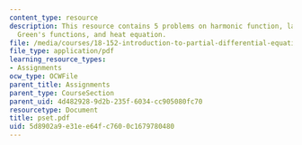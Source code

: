 ```yaml
---
content_type: resource
description: This resource contains 5 problems on harmonic function, laplacian coordinates,
  Green's functions, and heat equation.
file: /media/courses/18-152-introduction-to-partial-differential-equations-fall-2005/5d8902a9e31ee64fc7600c1679780480_pset.pdf
file_type: application/pdf
learning_resource_types:
- Assignments
ocw_type: OCWFile
parent_title: Assignments
parent_type: CourseSection
parent_uid: 4d482928-9d2b-235f-6034-cc905080fc70
resourcetype: Document
title: pset.pdf
uid: 5d8902a9-e31e-e64f-c760-0c1679780480
---
```

